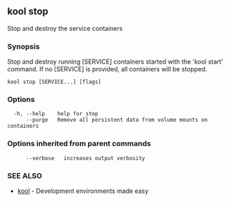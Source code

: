## kool stop

Stop and destroy the service containers

### Synopsis

Stop and destroy running [SERVICE] containers started with the 'kool start' command. If no [SERVICE] is provided, all containers will be stopped.

```
kool stop [SERVICE...] [flags]
```

### Options

```
  -h, --help    help for stop
      --purge   Remove all persistent data from volume mounts on containers
```

### Options inherited from parent commands

```
      --verbose   increases output verbosity
```

### SEE ALSO

* [kool](kool)	 - Development environments made easy

